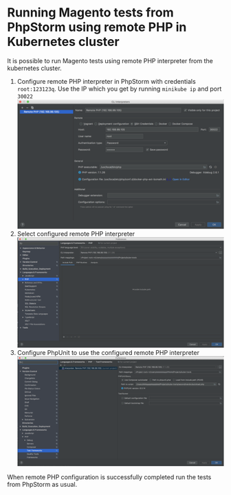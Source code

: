# Running Magento tests from PhpStorm using remote PHP in Kubernetes cluster

It is possible to run Magento tests using remote PHP interpreter from the kubernetes cluster.

1. Configure remote PHP interpreter in PhpStorm with credentials `root:123123q`. Use the IP which you get by running `minikube ip` and port `30022`
![](configure-remote-php.png)
1. Select configured remote PHP interpreter
![](select-remote-php.png)
1. Configure PhpUnit to use the configured remote PHP interpreter
![](configure-phpunit.png)

When remote PHP configuration is successfully completed run the tests from PhpStorm as usual.
